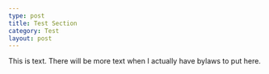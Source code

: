 ```yaml
---
type: post
title: Test Section
category: Test
layout: post
---
```


This is text. There will be more text when I actually have bylaws to put here.
